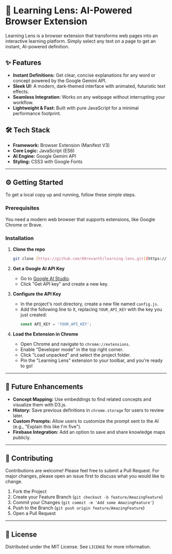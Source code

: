 # 🚀 Learning Lens: AI-Powered Browser Extension

Learning Lens is a browser extension that transforms web pages into an interactive learning platform. Simply select any text on a page to get an instant, AI-powered definition.

## ✨ Features

- **Instant Definitions:** Get clear, concise explanations for any word or concept powered by the Google Gemini API.
- **Sleek UI:** A modern, dark-themed interface with animated, futuristic text effects.
- **Seamless Integration:** Works on any webpage without interrupting your workflow.
- **Lightweight & Fast:** Built with pure JavaScript for a minimal performance footprint.

## 🛠️ Tech Stack

- **Framework:** Browser Extension (Manifest V3)
- **Core Logic:** JavaScript (ES6)
- **AI Engine:** Google Gemini API
- **Styling:** CSS3 with Google Fonts

---

## ⚙️ Getting Started

To get a local copy up and running, follow these simple steps.

### Prerequisites

You need a modern web browser that supports extensions, like Google Chrome or Brave.

### Installation

1.  **Clone the repo**
    ```sh
    git clone [https://github.com/08revanth/learning-lens.git](https://github.com/08revanth/learning-lens.git)
    ```
2.  **Get a Google AI API Key**
    - Go to [Google AI Studio](https://aistudio.google.com).
    - Click "Get API key" and create a new key.

3.  **Configure the API Key**
    - In the project's root directory, create a new file named `config.js`.
    - Add the following line to it, replacing `YOUR_API_KEY` with the key you just created:
      ```javascript
      const API_KEY = 'YOUR_API_KEY';
      ```

4.  **Load the Extension in Chrome**
    - Open Chrome and navigate to `chrome://extensions`.
    - Enable "Developer mode" in the top right corner.
    - Click "Load unpacked" and select the project folder.
    - Pin the "Learning Lens" extension to your toolbar, and you're ready to go!

---

## 🔮 Future Enhancements

- **Concept Mapping:** Use embeddings to find related concepts and visualize them with D3.js.
- **History:** Save previous definitions in `chrome.storage` for users to review later.
- **Custom Prompts:** Allow users to customize the prompt sent to the AI (e.g., "Explain this like I'm five").
- **Firebase Integration:** Add an option to save and share knowledge maps publicly.

---

## 🤝 Contributing

Contributions are welcome! Please feel free to submit a Pull Request. For major changes, please open an issue first to discuss what you would like to change.

1.  Fork the Project
2.  Create your Feature Branch (`git checkout -b feature/AmazingFeature`)
3.  Commit your Changes (`git commit -m 'Add some AmazingFeature'`)
4.  Push to the Branch (`git push origin feature/AmazingFeature`)
5.  Open a Pull Request

---

## 📄 License

Distributed under the MIT License. See `LICENSE` for more information.